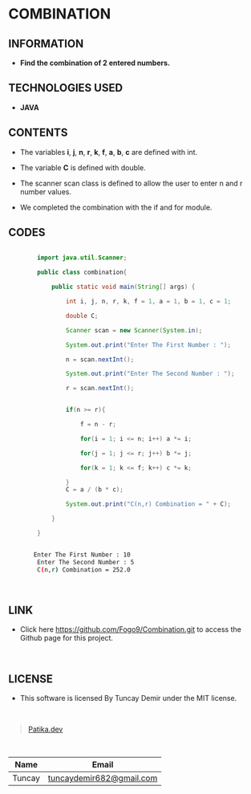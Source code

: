 # **COMBINATION**

## INFORMATION

* **Find the combination of 2 entered numbers.**

## TECHNOLOGIES USED

* **JAVA**

## CONTENTS

* The variables **i**, **j**, **n**, **r**, **k**, **f**, **a**, **b**, **c** are defined with int.

* The variable **C** is defined with double.

* The scanner scan class is defined to allow the user to enter n and r number values.

* We completed the combination with the if and for module.

## CODES

```Java

        import java.util.Scanner;

        public class combination{

            public static void main(String[] args) {

                int i, j, n, r, k, f = 1, a = 1, b = 1, c = 1;

                double C;

                Scanner scan = new Scanner(System.in);

                System.out.print("Enter The First Number : ");

                n = scan.nextInt();

                System.out.print("Enter The Second Number : ");

                r = scan.nextInt();

```

```Java

                if(n >= r){

                    f = n - r;

                    for(i = 1; i <= n; i++) a *= i;

                    for(j = 1; j <= r; j++) b *= j;

                    for(k = 1; k <= f; k++) c *= k;

                }
                C = a / (b * c);

                System.out.print("C(n,r) Combination = " + C);

            }

        }

```

```bash

       Enter The First Number : 10
        Enter The Second Number : 5
        C(n,r) Combination = 252.0

```

<br />

## LINK

* Click here https://github.com/Fogo9/Combination.git to access the Github page for this project.

<br />

## LICENSE

* This software is licensed By Tuncay Demir under the MIT license.

<br />

>[Patika.dev](https://app.patika.dev/fogomurphy)

<br/>

| Name |  Email |
| ---- |  ----- |
| Tuncay | tuncaydemir682@gmail.com |
